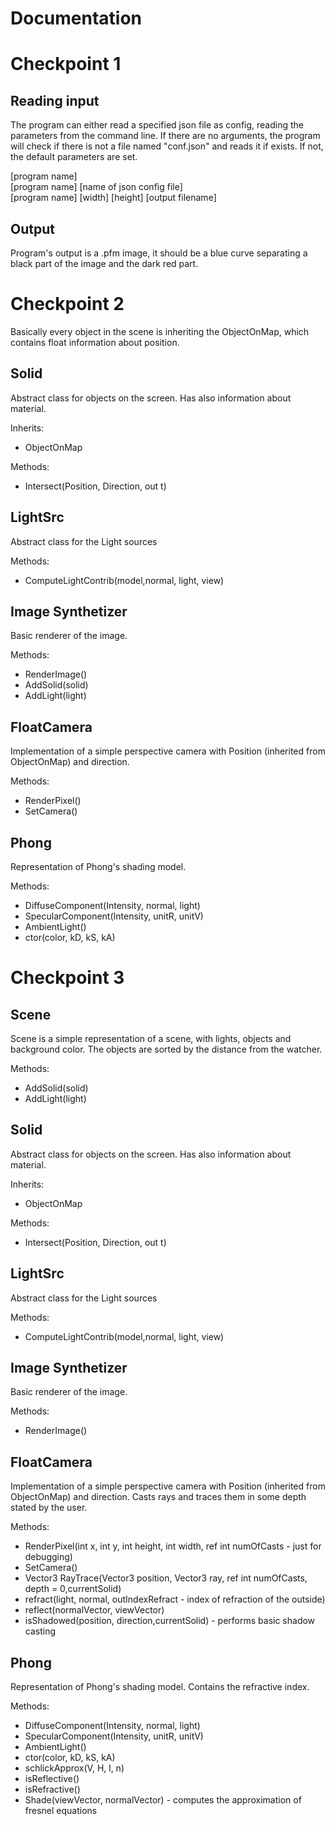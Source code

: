 # Documentation

# Checkpoint 1
## Reading input

The program can either read a specified json file as config, reading the parameters from the command line. If there are no arguments, the program will check if there is not a file named "conf.json" and reads it if exists. If not, the default parameters are set.

\[program name\]  
\[program name\] \[name of json config file\]  
\[program name\] \[width\] \[height\] \[output filename\]  

## Output

Program's output is a .pfm image, it should be a blue curve separating a black part of the image and the dark red part.


# Checkpoint 2

Basically every object in the scene is inheriting the ObjectOnMap, which contains float information about position.

## Solid

Abstract class for objects on the screen. Has also information about material.

Inherits:
- ObjectOnMap

Methods:
- Intersect(Position, Direction, out t) 

## LightSrc

Abstract class for the Light sources

Methods:
- ComputeLightContrib(model,normal, light, view)

## Image Synthetizer

Basic renderer of the image.

Methods:
- RenderImage()
- AddSolid(solid)
- AddLight(light)

## FloatCamera

Implementation of a simple perspective camera with Position (inherited from ObjectOnMap) and direction.

Methods:
- RenderPixel()
- SetCamera()

## Phong

Representation of Phong's shading model.

Methods:
- DiffuseComponent(Intensity, normal, light)
- SpecularComponent(Intensity, unitR, unitV)
- AmbientLight()
- ctor(color, kD, kS, kA)


# Checkpoint 3

## Scene

Scene is a simple representation of a scene, with lights, objects and background color. The objects are sorted by the distance from the watcher. 

Methods:
- AddSolid(solid)
- AddLight(light)

## Solid

Abstract class for objects on the screen. Has also information about material.

Inherits:
- ObjectOnMap

Methods:
- Intersect(Position, Direction, out t) 

## LightSrc

Abstract class for the Light sources

Methods:
- ComputeLightContrib(model,normal, light, view)

## Image Synthetizer

Basic renderer of the image.

Methods:
- RenderImage()


## FloatCamera

Implementation of a simple perspective camera with Position (inherited from ObjectOnMap) and direction. Casts rays and traces them in some depth stated by the user.

Methods:
- RenderPixel(int x, int y, int height, int width, ref int numOfCasts - just for debugging)
- SetCamera()
- Vector3 RayTrace(Vector3 position, Vector3 ray, ref int numOfCasts, depth = 0,currentSolid)
- refract(light, normal, outIndexRefract - index of refraction of the outside)
- reflect(normalVector, viewVector) 
- isShadowed(position, direction,currentSolid) - performs basic shadow casting 

## Phong

Representation of Phong's shading model. Contains the refractive index.

Methods:
- DiffuseComponent(Intensity, normal, light)
- SpecularComponent(Intensity, unitR, unitV)
- AmbientLight()
- ctor(color, kD, kS, kA)
- schlickApprox(V, H, l, n)
- isReflective()
- isRefractive()
- Shade(viewVector, normalVector) - computes the approximation of fresnel equations